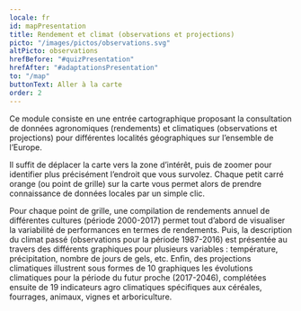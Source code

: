 ```yaml
---
locale: fr
id: mapPresentation
title: Rendement et climat (observations et projections)
picto: "/images/pictos/observations.svg"
altPicto: observations
hrefBefore: "#quizPresentation"
hrefAfter: "#adaptationsPresentation"
to: "/map"
buttonText: Aller à la carte
order: 2
---
```


Ce module consiste en une entrée cartographique proposant la consultation de données agronomiques (rendements) et climatiques (observations et projections) pour différentes localités géographiques sur l’ensemble de l’Europe.

Il suffit de déplacer la carte vers la zone d’intérêt, puis de zoomer pour identifier plus précisément l’endroit que vous survolez. Chaque petit carré orange (ou point de grille) sur la carte vous permet alors de prendre connaissance de données locales par un simple clic.

Pour chaque point de grille, une compilation de rendements annuel de différentes cultures (période 2000-2017) permet tout d’abord de visualiser la variabilité de performances en termes de rendements. Puis, la description du climat passé (observations pour la période 1987-2016) est présentée au travers des différents graphiques pour plusieurs variables : température, précipitation, nombre de jours de gels, etc. 
Enfin, des projections climatiques illustrent sous formes de 10 graphiques les évolutions climatiques pour la période du futur proche (2017-2046), complétées ensuite de 19 indicateurs agro climatiques spécifiques aux céréales, fourrages, animaux, vignes et arboriculture. 
